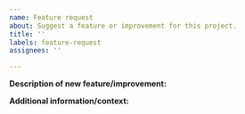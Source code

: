 ```yaml
---
name: Feature request
about: Suggest a feature or improvement for this project.
title: ''
labels: feature-request
assignees: ''

---
```


**Description of new feature/improvement:**



**Additional information/context:**
